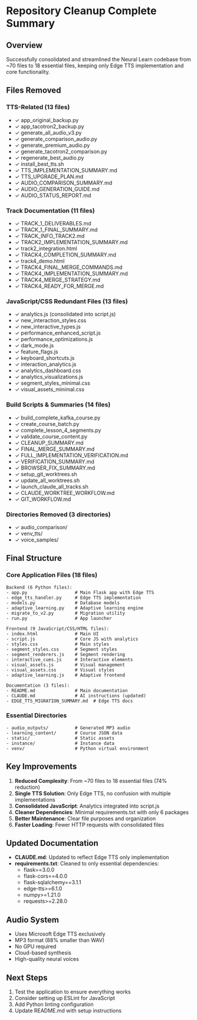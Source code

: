 # Repository Cleanup Complete Summary

## Overview
Successfully consolidated and streamlined the Neural Learn codebase from ~70 files to 18 essential files, keeping only Edge TTS implementation and core functionality.

## Files Removed

### TTS-Related (13 files)
- ✓ app_original_backup.py
- ✓ app_tacotron2_backup.py
- ✓ generate_all_audio_v3.py
- ✓ generate_comparison_audio.py
- ✓ generate_premium_audio.py
- ✓ generate_tacotron2_comparison.py
- ✓ regenerate_best_audio.py
- ✓ install_best_tts.sh
- ✓ TTS_IMPLEMENTATION_SUMMARY.md
- ✓ TTS_UPGRADE_PLAN.md
- ✓ AUDIO_COMPARISON_SUMMARY.md
- ✓ AUDIO_GENERATION_GUIDE.md
- ✓ AUDIO_STATUS_REPORT.md

### Track Documentation (11 files)
- ✓ TRACK_1_DELIVERABLES.md
- ✓ TRACK_1_FINAL_SUMMARY.md
- ✓ TRACK_INFO_TRACK2.md
- ✓ TRACK2_IMPLEMENTATION_SUMMARY.md
- ✓ track2_integration.html
- ✓ TRACK4_COMPLETION_SUMMARY.md
- ✓ track4_demo.html
- ✓ TRACK4_FINAL_MERGE_COMMANDS.md
- ✓ TRACK4_IMPLEMENTATION_SUMMARY.md
- ✓ TRACK4_MERGE_STRATEGY.md
- ✓ TRACK4_READY_FOR_MERGE.md

### JavaScript/CSS Redundant Files (13 files)
- ✓ analytics.js (consolidated into script.js)
- ✓ new_interaction_styles.css
- ✓ new_interactive_types.js
- ✓ performance_enhanced_script.js
- ✓ performance_optimizations.js
- ✓ dark_mode.js
- ✓ feature_flags.js
- ✓ keyboard_shortcuts.js
- ✓ interaction_analytics.js
- ✓ analytics_dashboard.css
- ✓ analytics_visualizations.js
- ✓ segment_styles_minimal.css
- ✓ visual_assets_minimal.css

### Build Scripts & Summaries (14 files)
- ✓ build_complete_kafka_course.py
- ✓ create_course_batch.py
- ✓ complete_lesson_4_segments.py
- ✓ validate_course_content.py
- ✓ CLEANUP_SUMMARY.md
- ✓ FINAL_MERGE_SUMMARY.md
- ✓ FULL_IMPLEMENTATION_VERIFICATION.md
- ✓ VERIFICATION_SUMMARY.md
- ✓ BROWSER_FIX_SUMMARY.md
- ✓ setup_git_worktrees.sh
- ✓ update_all_worktrees.sh
- ✓ launch_claude_all_tracks.sh
- ✓ CLAUDE_WORKTREE_WORKFLOW.md
- ✓ GIT_WORKFLOW.md

### Directories Removed (3 directories)
- ✓ audio_comparison/
- ✓ venv_tts/
- ✓ voice_samples/

## Final Structure

### Core Application Files (18 files)
```
Backend (6 Python files):
- app.py                  # Main Flask app with Edge TTS
- edge_tts_handler.py     # Edge TTS implementation
- models.py               # Database models
- adaptive_learning.py    # Adaptive learning engine
- migrate_to_v2.py        # Migration utility
- run.py                  # App launcher

Frontend (9 JavaScript/CSS/HTML files):
- index.html              # Main UI
- script.js               # Core JS with analytics
- styles.css              # Main styles
- segment_styles.css      # Segment styles
- segment_renderers.js    # Segment rendering
- interactive_cues.js     # Interactive elements
- visual_assets.js        # Visual management
- visual_assets.css       # Visual styles
- adaptive_learning.js    # Adaptive frontend

Documentation (3 files):
- README.md               # Main documentation
- CLAUDE.md               # AI instructions (updated)
- EDGE_TTS_MIGRATION_SUMMARY.md  # Edge TTS docs
```

### Essential Directories
```
- audio_outputs/          # Generated MP3 audio
- learning_content/       # Course JSON data
- static/                 # Static assets
- instance/               # Instance data
- venv/                   # Python virtual environment
```

## Key Improvements

1. **Reduced Complexity**: From ~70 files to 18 essential files (74% reduction)
2. **Single TTS Solution**: Only Edge TTS, no confusion with multiple implementations
3. **Consolidated JavaScript**: Analytics integrated into script.js
4. **Cleaner Dependencies**: Minimal requirements.txt with only 6 packages
5. **Better Maintenance**: Clear file purposes and organization
6. **Faster Loading**: Fewer HTTP requests with consolidated files

## Updated Documentation

- **CLAUDE.md**: Updated to reflect Edge TTS only implementation
- **requirements.txt**: Cleaned to only essential dependencies:
  - flask==3.0.0
  - flask-cors==4.0.0
  - flask-sqlalchemy==3.1.1
  - edge-tts>=6.1.0
  - numpy>=1.21.0
  - requests>=2.28.0

## Audio System
- Uses Microsoft Edge TTS exclusively
- MP3 format (88% smaller than WAV)
- No GPU required
- Cloud-based synthesis
- High-quality neural voices

## Next Steps
1. Test the application to ensure everything works
2. Consider setting up ESLint for JavaScript
3. Add Python linting configuration
4. Update README.md with setup instructions